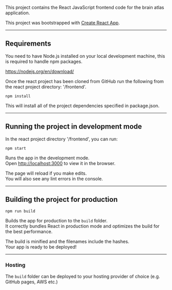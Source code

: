 This project contains the React JavaScript frontend code for the brain atlas application.

This project was bootstrapped with [Create React App](https://github.com/facebook/create-react-app).

---

## Requirements

You need to have Node.js installed on your local development machine, this is required to handle npm packages.

https://nodejs.org/en/download/

Once the react project has been cloned from GitHub run the following from the react project directory: '/frontend'.

```shell script
npm install
```

This will install all of the project dependencies specified in package.json.

---

## Running the project in development mode

In the react project directory '/frontend', you can run:

```shell script
npm start
```

Runs the app in the development mode.<br />
Open [http://localhost:3000](http://localhost:3000) to view it in the browser.

The page will reload if you make edits.<br />
You will also see any lint errors in the console.

---

## Building the project for production

```shell script
npm run build
```

Builds the app for production to the `build` folder.<br />
It correctly bundles React in production mode and optimizes the build for the best performance.

The build is minified and the filenames include the hashes.<br />
Your app is ready to be deployed!

---

### Hosting

The `build` folder can be deployed to your hosting provider of choice (e.g. GitHub pages, AWS etc.)
